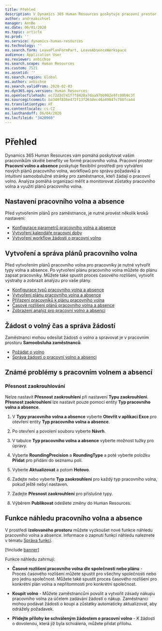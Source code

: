 ```yaml
---
title: Přehled
description: V Dynamics 365 Human Resources poskytuje pracovní prostor Pracovní volno a absence flexibilní prostředí pro vytváření nových plánů pracovního volna, workflowů pro správu požadavků a intuitivní samoobslužné stránky pro zaměstnance, kteří žádají o pracovní volno.
author: andreabichsel
manager: AnnBe
ms.date: 06/01/2020
ms.topic: article
ms.prod: ''
ms.service: dynamics-human-resources
ms.technology: ''
ms.search.form: LeavePlanFormPart, LeaveAbsenceWorkspace
audience: Application User
ms.reviewer: anbichse
ms.search.scope: Human Resources
ms.custom: 7521
ms.assetid: ''
ms.search.region: Global
ms.author: anbichse
ms.search.validFrom: 2020-02-03
ms.dyn365.ops.version: Human Resources
ms.openlocfilehash: ec72d2d741f7f8428a7daa97bb982e9fc00b8c3f
ms.sourcegitcommit: ba340f836e472f13f263dec46a49847c788fca44
ms.translationtype: HT
ms.contentlocale: cs-CZ
ms.lasthandoff: 06/04/2020
ms.locfileid: "3428960"
---
```

# <a name="overview"></a>Přehled

Dynamics 365 Human Resources vám pomáhá poskytovat vašim pracovníkům skvělé benefity ve formě pracovního volna. Pracovní prostor **Pracovní volno a absence** poskytuje flexibilní prostředí pro vytváření nových plánů pracovního volna, workflowů pro správu požadavků a intuitivní samoobslužné stránky pro zaměstnance, kteří žádají o pracovní volno. Analýza pomáhá organizaci měřit a monitorovat zůstatky pracovního volna a využití plánů pracovního volna.

## <a name="set-up-leave-and-absence"></a>Nastavení pracovního volna a absence

Před vytvořením plánů pro zaměstnance, je nutné provést několik kroků nastavení:

- [Konfigurace parametrů pracovního volna a absence](hr-leave-and-absence-parameters.md)
- [Vytvoření kalendáře pracovní doby](hr-leave-and-absence-working-time-calendar.md)
- [Vytvoření workflow žádosti o pracovní volno](hr-leave-and-absence-workflow.md)

## <a name="create-and-manage-leave-plans"></a>Vytvoření a správa plánů pracovního volna

Před vytvořením plánů pracovního volna pro pracovníky je nutné vytvořit typy volna a absence. Po vytvoření plánu pracovního volna můžete do plánu zapsat pracovníky. Můžete také spustit proces časového rozlišení, vytvořit výstrahy a zobrazit analýzu pro vaše plány.

- [Konfigurace typů pracovního volna a absence](hr-leave-and-absence-types.md)
- [Vytvoření plánu pracovního volna a absence](hr-leave-and-absence-plans.md)
- [Přiřazení pracovníků k plánu pracovního volna](hr-leave-and-absence-enroll.md)
- [Časové rozlišení plánů pracovního volna a absence](hr-leave-and-absence-accrue.md)
- [Zobrazení analýz pro pracovní volno a absenci](hr-leave-and-absence-analytics.md)

## <a name="request-time-off-and-manage-requests"></a>Žádost o volný čas a správa žádostí

Zaměstnanci mohou odesílat žádosti o volno a spravovat je v pracovním prostoru **Samoobsluha zaměstnanců**.

- [Požádat o volno](hr-employee-self-service-request-time-off.md)
- [Správa žádostí o pracovní volno a absenci](hr-employee-self-service-manage-requests.md)

## <a name="leave-and-absence-known-issues"></a>Známé problémy s pracovním volnem a absencí

### <a name="rounding-precision"></a>Přesnost zaokrouhlování

Nelze nastavit **Přesnost zaokrouhlení** při nastavení **Typu zaokrouhlení**. **Přesnost zaokrouhlení** lze nastavit pouze pomocí entity **Typ pracovního volna a absence**. 

1. V **Typy pracovního volna a absence** vyberte **Otevřít v aplikaci Exce** pro otevření entity **Typ pracovního volna a absence**.

2. Po otevření a povolení souboru vyberte **Návrh**.

3. V tabulce **Typ pracovního volna a absence** vyberte možnost tužky pro úpravy.

4. Vyberte **RoundingPrecision** a **RoundingType** a poté vyberte položku **Přidat** pro přidání do seznamu polí.

5. Vyberte **Aktualizovat** a potom **Hotovo**.

6. Zadejte nebo vyberte **Typ zaokrouhlení** pro každý typ pracovního volna, pokud ještě nebyl nastaven. 

7. Zadejte **Přesnost zaokrouhlení** pro příslušné typy.

8. Výběrem **Publikovat** odešlete změny do Human Resources.

## <a name="leave-and-absence-preview-features"></a>Funkce náhledu pracovního volna a absence

V prostředí **izolovaného prostoru** můžete vyzkoušet nové funkce náhledu pracovního volna a absence. Informace o zapnutí funkcí náhledu naleznete v tématu [Správa funkcí](hr-admin-manage-features.md). 

[!include [banner](includes/preview-feature.md)]

Funkce náhledu zahrnují:

- **Časové rozlišení pracovního volna dle společnosti nebo plánu** - Proces časového rozlišení můžete spustit pro všechny společnosti nebo pro jednu společnost. Můžete také spustit proces časového rozlišení pro konkrétní plán volna a nepřítomnosti pro konkrétní společnost. 

- **Koupit volno** - Můžete zaměstnancům povolit a vytvořit zásady nákupu pracovního volna za účelem zadávání žádostí o nákup. Zaměstnanci mohou podávat žádosti o koupi a zůstatky automaticky aktualizovat, aby odrážely požadavek.  

- **Přidejte přílohy ke schváleným žádostem o pracovní volno** - K žádosti o dovolenou, která již byla schválena, můžete přidat přílohu. 

